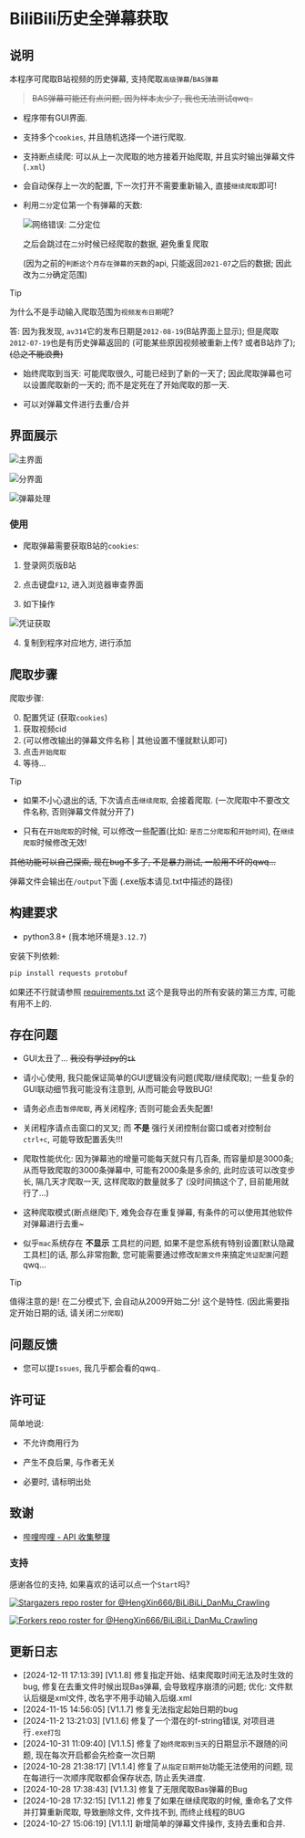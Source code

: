 # BiliBili历史全弹幕获取
## 说明

本程序可爬取B站视频的历史弹幕, 支持爬取`高级弹幕`/`BAS弹幕`

> ~~BAS弹幕可能还有点问题, 因为样本太少了, 我也无法测试qwq..~~

- 程序带有GUI界面.

- 支持多个`cookies`, 并且随机选择一个进行爬取.

- 支持断点续爬: 可以从上一次爬取的地方接着开始爬取, 并且实时输出弹幕文件(`.xml`)

- 会自动保存上一次的配置, 下一次打开不需要重新输入, 直接`继续爬取`即可!

- 利用`二分`定位第一个有弹幕的天数:

    ![网络错误: 二分定位](dev/PixPin_2024-10-25_13-14-47.png)

    之后会跳过在`二分`时候已经爬取的数据, 避免重复爬取

    (因为之前的`判断这个月存在弹幕的天数`的api, 只能返回`2021-07`之后的数据; 因此改为`二分`确定范围)

> [!TIP]
>
> 为什么不是手动输入爬取范围为`视频发布日期`呢?
>
> 答: 因为我发现, `av314`它的发布日期是`2012-08-19`(B站界面上显示); 但是爬取`2012-07-19`也是有历史弹幕返回的 (可能某些原因视频被重新上传? 或者B站炸了); ~~(总之不能浪费)~~

- 始终爬取到当天: 可能爬取很久, 可能已经到了新的一天了; 因此爬取弹幕也可以设置爬取新的一天的; 而不是定死在了开始爬取的那一天.

- 可以对弹幕文件进行去重/合并

## 界面展示

![主界面](dev/Clip_2024-10-25_13-34-13.png)

![分界面](dev/Clip_2024-10-25_13-36-41.png)

![弹幕处理](dev/Clip_2024-10-27_15-05-10.png)

### 使用

- 爬取弹幕需要获取B站的`cookies`:

1. 登录网页版B站

2. 点击键盘`F12`, 进入浏览器审查界面

3. 如下操作

![凭证获取](dev/Clip_2024-10-25_14-53-03.png)

4. 复制到程序对应地方, 进行添加

## 爬取步骤

爬取步骤:

0. 配置凭证 (获取`cookies`)
1. 获取视频cid
2. (可以修改输出的弹幕文件名称 | 其他设置不懂就默认即可)
3. 点击`开始爬取`
4. 等待...

> [!TIP]
> - 如果不小心退出的话, 下次请点击`继续爬取`, 会接着爬取. (一次爬取中不要改文件名称, 否则弹幕文件就分开了)
> 
> - 只有在`开始爬取`的时候, 可以修改一些配置(比如: `是否二分爬取`和`开始时间`), 在`继续爬取`时候修改无效!
>
> ~~其他功能可以自己探索, 现在bug不多了, 不是暴力测试, 一般用不坏的qwq...~~

弹幕文件会输出在`/output`下面 (.exe版本请见.txt中描述的路径)

## 构建要求

- python3.8+ (我本地环境是`3.12.7`)

安装下列依赖:

```sh
pip install requests protobuf
```

如果还不行就请参照 [requirements.txt](./requirements.txt) 这个是我导出的所有安装的第三方库, 可能有用不上的.

## 存在问题
- GUI太丑了... ~~我没有学过py的`tk`~~

- 请小心使用, 我只能保证简单的GUI逻辑没有问题(爬取/继续爬取); 一些复杂的GUI联动细节我可能没有注意到, 从而可能会导致BUG!

- 请务必点击`暂停爬取`, 再关闭程序; 否则可能会丢失配置!

- 关闭程序请点击窗口的叉叉; 而 **不是** 强行关闭控制台窗口或者对控制台`ctrl+c`, 可能导致配置丢失!!!

- 爬取性能优化: 因为弹幕池的增量可能每天就只有几百条, 而容量却是3000条; 从而导致爬取的3000条弹幕中, 可能有2000条是多余的, 此时应该可以改变步长, 隔几天才爬取一天, 这样爬取的数量就多了 (没时间搞这个了, 目前能用就行了...)

- 这种爬取模式(断点继爬)下, 难免会存在重复弹幕, 有条件的可以使用其他软件对弹幕进行去重~

- 似乎`mac`系统存在 **不显示** 工具栏的问题, 如果不是您系统有特别设置[默认隐藏工具栏]的话, 那么非常抱歉, 您可能需要通过修改`配置文件`来搞定`凭证配置`问题qwq...

> [!TIP]
> 值得注意的是! 在二分模式下, 会自动从2009开始二分! 这个是特性. (因此需要指定开始日期的话, 请关闭`二分爬取`)

## 问题反馈

- 您可以提`Issues`, 我几乎都会看的qwq..

## 许可证

简单地说:

- 不允许商用行为

- 产生不良后果, 与作者无关

- 必要时, 请标明出处

## 致谢

- [哔哩哔哩 - API 收集整理](https://github.com/SocialSisterYi/bilibili-API-collect)

### 支持

感谢各位的支持, 如果喜欢的话可以点一个`Start`吗?

[![Stargazers repo roster for @HengXin666/BiLiBiLi_DanMu_Crawling](https://reporoster.com/stars/HengXin666/BiLiBiLi_DanMu_Crawling)](https://github.com/HengXin666/BiLiBiLi_DanMu_Crawling/stargazers)

[![Forkers repo roster for @HengXin666/BiLiBiLi_DanMu_Crawling](https://reporoster.com/forks/HengXin666/BiLiBiLi_DanMu_Crawling)](https://github.com/HengXin666/BiLiBiLi_DanMu_Crawling/network/members)

## 更新日志

- [2024-12-11 17:13:39] [V1.1.8] 修复指定开始、结束爬取时间无法及时生效的bug, 修复在去重文件时候出现Bas弹幕, 会导致程序崩溃的问题; 优化: 文件默认后缀是xml文件, 改名字不用手动输入后缀.xml
- [2024-11-15 14:56:05] [V1.1.7] 修复无法指定起始日期的bug
- [2024-11-2 13:21:03] [V1.1.6] 修复了一个潜在的f-string错误, 对项目进行`.exe打包`
- [2024-10-31 11:09:40] [V1.1.5] 修复了`始终爬取到当天`的日期显示不跟随的问题, 现在每次开启都会先检查一次日期
- [2024-10-28 21:38:17] [V1.1.4] 修复了`从指定日期开始`功能无法使用的问题, 现在每进行一次顺序爬取都会保存状态, 防止丢失进度.
- [2024-10-28 17:38:43] [V1.1.3] 修复了无限爬取Bas弹幕的Bug
- [2024-10-28 17:32:15] [V1.1.2] 修复了如果在继续爬取的时候, 重命名了文件并打算重新爬取, 导致删除文件, 文件找不到, 而终止线程的BUG
- [2024-10-27 15:06:19] [V1.1.1] 新增简单的弹幕文件操作, 支持去重和合并.